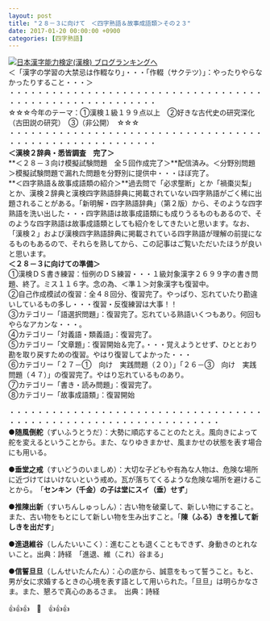 ```yaml
---
layout: post
title: "２８－３に向けて　＜四字熟語＆故事成語類＞その２３"
date: 2017-01-20 00:00:00 +0900
categories: [四字熟語]
---
```


[![](/syuusyuu9701/assets/images/２８－３に向けて-＜四字熟語＆故事成語類＞その２３-br_c_3028_1.gif)](http://blog.with2.net/link.php?1659096:3028 "日本漢字能力検定(漢検) ブログランキングへ")[日本漢字能力検定(漢検) ブログランキングへ](http://blog.with2.net/link.php?1659096:3028)  
＜「漢字の学習の大禁忌は作輟なり」・・・「作輟（サクテツ）」：やったりやらなかったりすること・・・＞  
・・・・・・・・・・・・・・・・・・・・・・・・・・・・・・・・・・・・・・・・・・・・・・・・・・・・・・・・・  
☆☆☆今年のテーマ：①漢検１級１９９点以上　②好きな古代史の研究深化（古田説の研究）　③（非公開）　☆☆☆　　  
・・・・・・・・・・・・・・・・・・・・・・・・・・・・・・・・・・・・・・・・・・・・・・・・・・・・・・・・・  
**＜漢検２辞典・悉皆調査　完了＞**  
**＜２８－３向け模擬試験問題　全５回作成完了＞**配信済み。＜分野別問題＞模擬試験問題で漏れた問題を分野別に提供中・・・ほぼ完了。  
**＜四字熟語＆故事成語類の紹介＞**過去問で「必求壟断」とか「禍棗災梨」とか、漢検２辞典と漢検四字熟語辞典に掲載されていない四字熟語がごく稀に出題されることがある。「新明解・四字熟語辞典」（第２版）から、そのような四字熟語を洗い出した・・・四字熟語は故事成語類にも成りうるものもあるので、そのような四字熟語は故事成語類としても紹介をしてきたいと思います。なお、「漢検２」および漢検四字熟語辞典に掲載されている四字熟語が理解の前提になるものもあるので、それらを熟してから、この記事はご覧いただいたほうが良いと思います。  
**＜２８－３に向けての準備＞**  
①漢検ＤＳ書き練習：恒例のＤＳ練習・・・１級対象漢字２６９９字の書き問題、終了。ミス１１６字。念の為、＜準１＞対象漢字も復習中。  
②自己作成模試の復習：全４８回分、復習完了。やっぱり、忘れていたり勘違いしているもの多し・・・復習・反復練習は大事！！  
③カテゴリー「語選択問題」：復習完了。忘れている熟語いくつもあり。何回もやらなアカンな・・・。  
④カテゴリー「対義語・類義語」：復習完了。  
⑤カテゴリー「文章題」：復習開始＆完了。・・・覚えようとせず、ひととおり勘を取り戻すための復習。やはり復習してよかった・・・  
⑥カテゴリー「２７－①　向け　実践問題（２０）」「２６－③　向け　実践問題（４７）」の復習完了。やはり忘れているものあり。  
⑦カテゴリー「書き・読み問題」：復習完了。  
⑧カテゴリー「故事成語類」：復習開始　  
  
・・・・・・・・・・・・・・・・・・・・・・・・・・・・・・・・・・・・・・・・・・・・・・・・・・・・・・・・・・・・・・・・・・  
●**随風倒舵**（ずいふうとうだ）：大勢に順応することのたとえ。風向きによって舵を変えるということから。また、なりゆきまかせ、風まかせの状態を表す場合にも用いる。  
  
●**垂堂之戒**（すいどうのいましめ）：大切な子どもや有為な人物は、危険な場所に近づけてはいけないという戒め。瓦が落ちてくるような危険な場所を避けることから。　「**センキン（千金）の子は堂にスイ（垂）せず**」  
  
●**推陳出新**（すいちんしゅっしん）：古い物を破棄して、新しい物にすること。また、古い物をもとにして新しい物を生み出すこと。「**陳（ふる）きを推して新しきを出だす**」  
  
●**進退維谷**（しんたいいこく）：進むことも退くこともできず、身動きのとれないこと。出典：詩経　「進退、維（これ）谷まる」  
  
●**信誓旦旦**（しんせいたんたん）：心の底から、誠意をもって誓うこと。もと、男が女に求婚するときの心境を表す語として用いられた。「旦旦」は明らかなさま。また、懇ろで真心のあるさま。　出典：詩経  
  
👍👍👍　🐔　👍👍👍  
